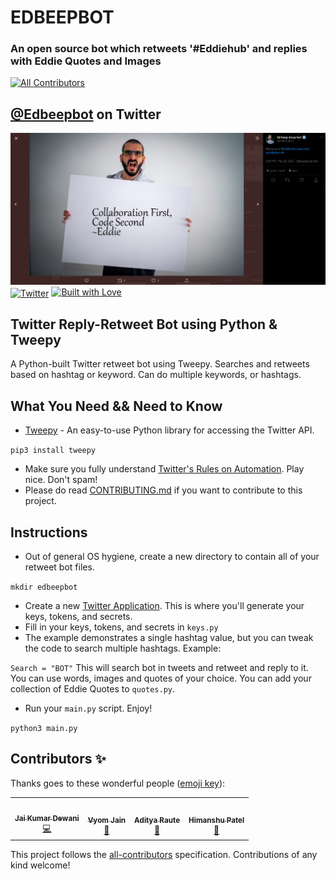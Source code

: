 # EDBEEPBOT 

### An open source bot which retweets '#Eddiehub' and replies with Eddie Quotes and Images

<!-- ALL-CONTRIBUTORS-BADGE:START - Do not remove or modify this section -->
[![All Contributors](https://img.shields.io/badge/all_contributors-4-orange.svg?style=flat-square)](#contributors-)
<!-- ALL-CONTRIBUTORS-BADGE:END -->
## [@Edbeepbot](https://twitter.com/Edbeepbot) on Twitter

<img src="twitter.png">
<a href="https://twitter.com/Edbeepbot" target="_blank"><img src="https://cdn2.iconfinder.com/data/icons/social-media-2199/64/social_media_isometric_6-twitter-512.png" height="120px" width="120px" alt="Twitter" align="center"></a>
<a href="https://github.com/kcoder63/"><img src="http://ForTheBadge.com/images/badges/built-with-love.svg" alt="Built with Love"></a><br>

## Twitter Reply-Retweet Bot using Python & Tweepy
A Python-built Twitter retweet bot using Tweepy. Searches and retweets based on hashtag or keyword. Can do multiple keywords, or hashtags.

What You Need && Need to Know
----------

* [Tweepy](http://www.tweepy.org/) - An easy-to-use Python library for accessing the Twitter API.

`pip3 install tweepy`

* Make sure you fully understand [Twitter's Rules on Automation](https://support.twitter.com/articles/76915). Play nice. Don't spam! 
* Please do read [CONTRIBUTING.md](https://github.com/kcoder63/Edbeepbot/blob/main/CONTRIBUTING.md) if you want to contribute to this project.

Instructions
----------

* Out of general OS hygiene, create a new directory to contain all of your retweet bot files.

`mkdir edbeepbot`

* Create a new [Twitter Application](https://apps.twitter.com/app/new). This is where you'll generate your keys, tokens, and secrets.
* Fill in your keys, tokens, and secrets in `keys.py`
* The example demonstrates a single hashtag value, but you can tweak the code to search multiple hashtags. Example:

 `Search = "BOT"` This will search bot in tweets and retweet and reply to it. You can use words, images and quotes of your choice.
 You can add your collection of Eddie Quotes to `quotes.py`.
* Run your `main.py` script. Enjoy! 

`python3 main.py`


## Contributors ✨

Thanks goes to these wonderful people ([emoji key](https://allcontributors.org/docs/en/emoji-key)):

<!-- ALL-CONTRIBUTORS-LIST:START - Do not remove or modify this section -->
<!-- prettier-ignore-start -->
<!-- markdownlint-disable -->
<table>
  <tr>
    <td align="center"><a href="https://jaid.tech/"><img src="https://avatars.githubusercontent.com/u/33520257?v=4?s=100" width="100px;" alt=""/><br /><sub><b>Jai Kumar Dewani</b></sub></a><br /><a href="https://github.com/kcoder63/Edbeepbot/commits?author=jai-dewani" title="Code">💻</a></td>
    <td align="center"><a href="https://github.com/Vyvy-vi"><img src="https://avatars.githubusercontent.com/u/62864373?v=4?s=100" width="100px;" alt=""/><br /><sub><b>Vyom Jain</b></sub></a><br /><a href="#question-vyvy-vi" title="Answering Questions">💬</a></td>
    <td align="center"><a href="https://github.com/adityaraute"><img src="https://avatars.githubusercontent.com/u/43912470?v=4?s=100" width="100px;" alt=""/><br /><sub><b>Aditya Raute</b></sub></a><br /><a href="https://github.com/kcoder63/Edbeepbot/issues?q=author%3Aadityaraute" title="Bug reports">🐛</a></td>
    <td align="center"><a href="https://linkedin.com/in/patel-himanshu"><img src="https://avatars.githubusercontent.com/u/44549418?v=4?s=100" width="100px;" alt=""/><br /><sub><b>Himanshu Patel</b></sub></a><br /><a href="https://github.com/kcoder63/Edbeepbot/commits?author=patel-himanshu" title="Documentation">📖</a></td>
  </tr>
</table>

<!-- markdownlint-restore -->
<!-- prettier-ignore-end -->

<!-- ALL-CONTRIBUTORS-LIST:END -->

This project follows the [all-contributors](https://github.com/all-contributors/all-contributors) specification. Contributions of any kind welcome!
